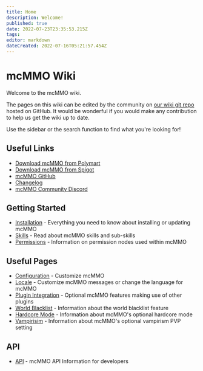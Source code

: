```yaml
---
title: Home
description: Welcome!
published: true
date: 2022-07-23T23:35:53.215Z
tags: 
editor: markdown
dateCreated: 2022-07-16T05:21:57.454Z
---
```


# mcMMO Wiki

Welcome to the mcMMO wiki.

The pages on this wiki can be edited by the community on [our wiki git repo](https://github.com/mcMMO-Dev/mcmmo-wiki-repo) hosted on GitHub.
It would be wonderful if you would make any contribution to help us get the wiki up to date.

Use the sidebar or the search function to find what you're looking for!

## Useful Links
- [Download mcMMO from Polymart](https://polymart.org/resource/mcmmo.727)
- [Download mcMMO from Spigot](https://www.spigotmc.org/resources/official-mcmmo-original-author-returns.64348/)
- [mcMMO GitHub](https://github.com/mcMMO-Dev/mcMMO)
- [Changelog](https://github.com/mcMMO-Dev/mcMMO/blob/master/Changelog.txt)
- [mcMMO Community Discord](https://discord.gg/mcmmo)

## Getting Started

- [Installation](/installation) - Everything you need to know about installing or updating mcMMO
- [Skills](/skills) - Read about mcMMO skills and sub-skills
- [Permissions](/permissions) - Information on permission nodes used within mcMMO

## Useful Pages

- [Configuration](/config) - Customize mcMMO
- [Locale](/locale) - Customize mcMMO messages or change the language for mcMMO
- [Plugin Integration](/plugin-integration/plugin-support) - Optional mcMMO features making use of other plugins
- [World Blacklist](/config/world-blacklist) - Information about the world blacklist feature
- [Hardcore Mode](/config/hardcore-mode) - Information about mcMMO's optional hardcore mode
- [Vampirisim](/config/vampirism) - Information about mcMMO's optional vampirism PVP setting

## API

- [API](/api/mcmmo-api) - mcMMO API Information for developers